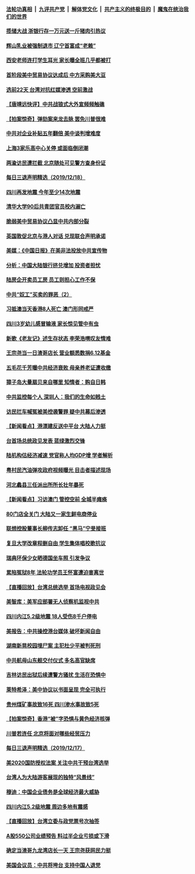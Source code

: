 ####  [法轮功真相](../../../../basic/blob/master/README.md?t=12192352) &nbsp;|&nbsp; [九评共产党](../../../../9ping.md/blob/master/README.md?t=12192352) &nbsp;|&nbsp; [解体党文化](../../../../jtdwh.md/blob/master/README.md?t=12192352)  &nbsp;|&nbsp; [共产主义的终极目的](../../../../gczydzjmd.md/blob/master/README.md?t=12192352) &nbsp;|&nbsp; [魔鬼在统治我们的世界](../../../../mgztzwmdsj.md/blob/master/README.md?t=12192352) 

#### [揽储大战 浙银行存一万元送一斤猪肉引热议](../pages/nsc413/n11730288.md?t=12192352) 


#### [辉山乳业被强制退市 辽宁首富成“老赖”](../pages/nsc413/n11731966.md?t=12192352) 

#### [西安老师连打学生耳光 家长曝全班几乎都被打](../pages/nsc413/n11732530.md?t=12192352) 

#### [首阶段美中贸易协议达成后 中方采购美大豆](../pages/nsc413/n11732231.md?t=12192352) 

#### [选前22天 台湾对抗红媒渗透 空前激战](../pages/nsc413/n11732101.md?t=12192352) 

#### [【唐靖远快评】中共战狼式大外宣频频触礁](../pages/nsc413/n11731456.md?t=12192352) 

#### [【拍案惊奇】弹劾案来龙去脉 罢免川普很难](../pages/nsc413/n11731608.md?t=12192352) 

#### [中共对企业补贴五年翻倍 美中谈判增难度](../pages/nsc413/n11731433.md?t=12192352) 

#### [上海3家乐高中心关停 或面临倒闭潮](../pages/nsc413/n11731537.md?t=12192352) 

#### [两渝访民遭拦截 北京随处可见警方查身份证](../pages/nsc413/n11731729.md?t=12192352) 

#### [每日三退声明精选（2019/12/18）](../pages/nsc413/n11731789.md?t=12192352) 

#### [四川再发地震 今年至少14次地震](../pages/nsc413/n11731701.md?t=12192352) 

#### [清华大学90后共青团官员校内溺亡](../pages/nsc413/n11731657.md?t=12192352) 

#### [脆弱美中贸易协议凸显中共内部分裂](../pages/nsc413/n11731529.md?t=12192352) 

#### [英国敦促北京与港人对话 兑现联合声明承诺](../pages/nsc413/n11731504.md?t=12192352) 

#### [美媒：《中国日报》在美非法投放中共宣传物](../pages/nsc413/n11731266.md?t=12192352) 

#### [分析：中国大陆银行挤兑增加 投资者担忧](../pages/nsc413/n11731081.md?t=12192352) 

#### [陆房企开卖员工房 员工则担心工作不保](../pages/nsc413/n11731327.md?t=12192352) 

#### [中共“奴工”买卖的罪恶（2）](../pages/nsc413/n11716148.md?t=12192352) 

#### [习抵澳当天香港8人死亡 澳门形同戒严](../pages/nsc413/n11731332.md?t=12192352) 

#### [四川3岁幼儿感冒输液 家长惊见管中有虫](../pages/nsc413/n11731341.md?t=12192352) 

#### [新歌《老友记》述生存状态 李荣浩喟叹友情难](../pages/nsc413/n11730929.md?t=12192352) 

#### [王宗尧当一日渣哥店长 营业额悉数捐6.12基金](../pages/nsc413/n11731242.md?t=12192352) 

#### [五毛花千芳曝中共经济衰败 母亲养老证遭收缴](../pages/nsc413/n11731171.md?t=12192352) 

#### [獐子岛大量扇贝来自哪里 知情者：购自日韩](../pages/nsc413/n11731252.md?t=12192352) 

#### [中共监控每个人 深圳人：我们的生命如贱土](../pages/nsc413/n11731162.md?t=12192352) 

#### [访民拦车喊冤被美控袭警罪 疑中共幕后渗透](../pages/nsc413/n11730957.md?t=12192352) 

#### [【新闻看点】港漂建反送中平台 大陆人力挺](../pages/nsc413/n11730907.md?t=12192352) 

#### [台首场总统政见发表 蓝绿激烈交锋](../pages/nsc413/n11730692.md?t=12192352) 

#### [陆机构估经济减速 党官称人均GDP增 学者解析](../pages/nsc413/n11730896.md?t=12192352) 

#### [粤村民汽油弹攻政府视频曝光 目击者描述现场](../pages/nsc413/n11731023.md?t=12192352) 

#### [河北蠡县三任派出所所长壮年暴死](../pages/nsc413/n11731125.md?t=12192352) 

#### [【新闻看点】习访澳门 管控空前 全城半瘫痪](../pages/nsc413/n11730763.md?t=12192352) 

#### [80门店全关门 大陆又一家生鲜电商停业](../pages/nsc413/n11730895.md?t=12192352) 

#### [联想控股董事长柳传志卸任 “黑马”宁旻接班](../pages/nsc413/n11730832.md?t=12192352) 

#### [复旦大学改章程删自由 学生集体唱校歌抗议](../pages/nsc413/n11730768.md?t=12192352) 

#### [瑞典环保少女晒德国坐车照 引发争议](../pages/nsc413/n11730296.md?t=12192352) 

#### [累陷冤狱8年 法轮功学员王怀富遭迫害离世](../pages/nsc413/n11730369.md?t=12192352) 

#### [【直播回放】台湾总统选举 首场电视政见会](../pages/nsc413/n11730384.md?t=12192352) 


#### [美智库：美军应部署无人侦察机监视中共](../pages/nsc413/n11730220.md?t=12192352) 

#### [四川内江5.2级地震 18人受伤8千户停电](../pages/nsc413/n11729434.md?t=12192352) 

#### [美报告：中共操控港台媒体 破坏新闻自由](../pages/nsc413/n11729907.md?t=12192352) 

#### [湖南新晃校园埋尸案 主犯杜少平被判死刑](../pages/nsc413/n11729821.md?t=12192352) 

#### [中共航母山东舰交付仪式 多名高官缺席](../pages/nsc413/n11729559.md?t=12192352) 

#### [吉林访民出狱后续遭警方骚扰 生活在恐惧中](../pages/nsc413/n11729423.md?t=12192352) 

#### [莱特希泽：美中协议以书面呈现 完全可执行](../pages/nsc413/n11729311.md?t=12192352) 

#### [贵州煤矿事故致16死 四川渗水事故致5死](../pages/nsc413/n11729550.md?t=12192352) 

#### [【拍案惊奇】香港“被”字恐惧与黄色经济核弹](../pages/nsc413/n11729410.md?t=12192352) 

#### [川普若连任 北京将面对哪些经贸压力](../pages/nsc413/n11729379.md?t=12192352) 

#### [每日三退声明精选（2019/12/17）](../pages/nsc413/n11729514.md?t=12192352) 

#### [美2020国防授权法案 关注中共干预台湾选举](../pages/nsc413/n11729318.md?t=12192352) 

#### [台湾人为大陆游客展现的独特“风景线”](../pages/nsc413/n11728703.md?t=12192352) 

#### [穆迪：中国企业债务是全球经济最大威胁](../pages/nsc413/n11729036.md?t=12192352) 

#### [四川内江5.2级地震 周边多地有震感](../pages/nsc413/n11729297.md?t=12192352) 

#### [【直播回放】台湾立委与政党票号次抽签](../pages/nsc413/n11728683.md?t=12192352) 

#### [A股550公司业绩预告 料过半企业亏损或下滑](../pages/nsc413/n11729168.md?t=12192352) 

#### [确定当渣哥九龙湾店长一天 王宗尧获网民力挺](../pages/nsc413/n11729095.md?t=12192352) 

#### [美国会议员：中共将垮台 支持中国人退党](../pages/nsc413/n11725052.md?t=12192352) 

